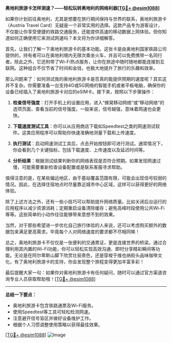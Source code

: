 **奥地利旅游卡怎样测速？——轻松玩转奥地利的网络利器[[TG💪+ @esim1088](https://t.me/s/esim1088)]**

如果你计划前往奥地利，尤其是想要在旅行期间保持与世界的联系，奥地利旅游卡（Austria Travel Card）无疑是一个非常实用的选择。这款产品专为游客设计，不仅能让你享受便捷的铁路交通服务，还能提供高速的移动数据上网体验。但你知道如何正确使用它来测试网速吗？本文将为你详细解答。

首先，让我们了解一下奥地利旅游卡的基本功能。这张卡是由奥地利国家铁路公司提供的，持有者可以在奥地利境内无限次乘坐火车，并且可以免费携带一名同行者。除此之外，它还附带了Wi-Fi热点服务，让你在旅途中随时随地都能连接到互联网。这种组合不仅节省了时间和金钱，也极大地提升了旅行的乐趣和效率。

那么问题来了：如何测试我的奥地利旅游卡是否真的能提供预期的速度呢？其实这并不复杂。你需要准备一台支持4G或5G网络的智能手机或者平板电脑，确保你的设备已经插入了奥地利旅游卡对应的eSIM卡。接下来，按照以下步骤操作：

1. **检查信号强度**：打开手机上的设置应用，进入“蜂窝移动网络”或“移动网络”的选项页面，查看当前的信号强度。一般来说，信号越强，意味着网速也会更快。

2. **下载速度测试工具**：你可以从应用商店下载如Speedtest之类的网速测试软件。这类应用程序可以帮助你快速准确地测量下载和上传速度。

3. **执行测试**：启动网速测试工具后，点击开始按钮即可进行测试。通常情况下，你会看到几个关键指标，包括下载速度、上传速度以及延迟时间等。

4. **分析结果**：根据测试结果判断你的网络表现是否符合预期。如果发现网速过慢，可能需要重新检查设备配置或是联系客服寻求帮助。

值得注意的是，在某些偏远地区，由于基站覆盖范围有限，可能会出现信号较弱的情况。因此，在选择住宿地点时尽量靠近城市中心区域，这样可以获得更好的网络体验。

除了上述方法之外，还有一些小技巧可以帮助提升网络质量。比如关闭后台运行的应用程序以减少资源消耗；定期重启设备清除缓存；避免高峰时段使用公共Wi-Fi等等。这些简单的小动作往往能够带来意想不到的效果。

当然，对于那些希望进一步优化自己旅行体验的人来说，还可以考虑购买额外的数据包来满足更高需求。毕竟每个人对网络速度的要求都不尽相同嘛！

总之，奥地利旅游卡不仅仅是一张便利的交通票证，更是连接世界的桥梁。通过合理利用其内置的Wi-Fi功能，你可以轻松实现高效沟通、即时分享精彩瞬间等功能。无论是在阿尔卑斯山脚下欣赏壮丽景色，还是穿梭于维也纳街头品味咖啡文化，有了奥地利旅游卡的支持，你会发现整个旅程变得更加丰富多彩！

最后提醒大家一句：如果你对奥地利旅游卡有任何疑问，随时可以通过官方渠道咨询专业人员获取帮助哦！[[TG💪+ @esim1088](https://t.me/s/esim1088)] 

---

**总结一下要点：**
- 奥地利旅游卡包含铁路通票及Wi-Fi服务。
- 使用Speedtest等工具可轻松检测网速。
- 注意避开信号盲区并做好设备维护工作。
- 根据个人习惯调整使用策略以获得最佳效果。

[[TG💪+ @esim1088](https://t.me/s/esim1088)] ![Image](https://i.postimg.cc/4NQfJmqS/Snipaste-2025-05-13-00-14-12.png)